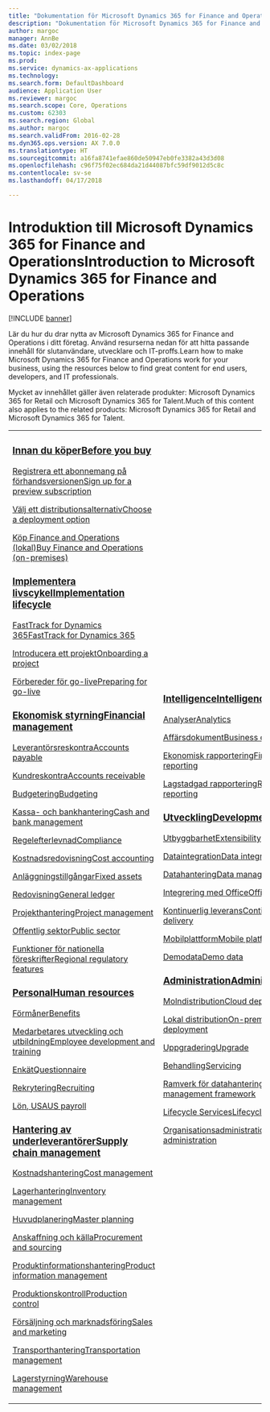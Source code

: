 ```yaml
---
title: "Dokumentation för Microsoft Dynamics 365 for Finance and Operations"
description: "Dokumentation för Microsoft Dynamics 365 for Finance and Operations."
author: margoc
manager: AnnBe
ms.date: 03/02/2018
ms.topic: index-page
ms.prod: 
ms.service: dynamics-ax-applications
ms.technology: 
ms.search.form: DefaultDashboard
audience: Application User
ms.reviewer: margoc
ms.search.scope: Core, Operations
ms.custom: 62303
ms.search.region: Global
ms.author: margoc
ms.search.validFrom: 2016-02-28
ms.dyn365.ops.version: AX 7.0.0
ms.translationtype: HT
ms.sourcegitcommit: a16fa8741efae860de50947eb0fe3382a43d3d08
ms.openlocfilehash: c96f75f02ec684da21d44087bfc59df9012d5c8c
ms.contentlocale: sv-se
ms.lasthandoff: 04/17/2018

---
```


# <a name="introduction-to-microsoft-dynamics-365-for-finance-and-operations"></a><span data-ttu-id="d76a0-103">Introduktion till Microsoft Dynamics 365 for Finance and Operations</span><span class="sxs-lookup"><span data-stu-id="d76a0-103">Introduction to Microsoft Dynamics 365 for Finance and Operations</span></span>
[!INCLUDE [banner](includes/banner.md)]

<span data-ttu-id="d76a0-104">Lär du hur du drar nytta av Microsoft Dynamics 365 for Finance and Operations i ditt företag. Använd resurserna nedan för att hitta passande innehåll för slutanvändare, utvecklare och IT-proffs.</span><span class="sxs-lookup"><span data-stu-id="d76a0-104">Learn how to make Microsoft Dynamics 365 for Finance and Operations work for your business, using the resources below to find great content for end users, developers, and IT professionals.</span></span> 

<span data-ttu-id="d76a0-105">Mycket av innehållet gäller även relaterade produkter: Microsoft Dynamics 365 for Retail och Microsoft Dynamics 365 for Talent.</span><span class="sxs-lookup"><span data-stu-id="d76a0-105">Much of this content also applies to the related products: Microsoft Dynamics 365 for Retail and Microsoft Dynamics 365 for Talent.</span></span> 

<table>
<colgroup>
<col width="33%" />
<col width="33%" />
<col width="33%" />
</colgroup>
<tbody>
<tr class="odd">
<td>
<h3><span data-ttu-id="d76a0-106"><a href="get-started/before-you-buy.md">Innan du köper</a></span><span class="sxs-lookup"><span data-stu-id="d76a0-106"><a href="get-started/before-you-buy.md">Before you buy</a></span></span></h3>
<p><span data-ttu-id="d76a0-107"><a href="../dev-itpro/dev-tools/sign-up-preview-subscription.md">Registrera ett abonnemang på förhandsversionen</a></span><span class="sxs-lookup"><span data-stu-id="d76a0-107"><a href="../dev-itpro/dev-tools/sign-up-preview-subscription.md">Sign up for a preview subscription</a></span></span></p>
 <p><span data-ttu-id="d76a0-108"><a href="../dev-itpro/deployment/choose-deployment-type.md">Välj ett distributionsalternativ</a></span><span class="sxs-lookup"><span data-stu-id="d76a0-108"><a href="../dev-itpro/deployment/choose-deployment-type.md">Choose a deployment option</a></span></span></p>
 <p><span data-ttu-id="d76a0-109"><a href="get-started/purchase-on-premises.md">Köp Finance and Operations (lokal)</a></span><span class="sxs-lookup"><span data-stu-id="d76a0-109"><a href="get-started/purchase-on-premises.md">Buy Finance and Operations (on-premises)</a></span></span></p>

<h3><span data-ttu-id="d76a0-110"><a href="imp-lifecycle/implementation-lifecycle.md">Implementera livscykel</a></span><span class="sxs-lookup"><span data-stu-id="d76a0-110"><a href="imp-lifecycle/implementation-lifecycle.md">Implementation lifecycle</a></span></span></h3>
<p><span data-ttu-id="d76a0-111"><a href="get-started/fasttrack-dynamics-365-overview.md">FastTrack for Dynamics 365</a></span><span class="sxs-lookup"><span data-stu-id="d76a0-111"><a href="get-started/fasttrack-dynamics-365-overview.md">FastTrack for Dynamics 365</a></span></span></p>
<p><span data-ttu-id="d76a0-112"><a href="imp-lifecycle/onboard.md">Introducera ett projekt</a></span><span class="sxs-lookup"><span data-stu-id="d76a0-112"><a href="imp-lifecycle/onboard.md">Onboarding a project</a></span></span></p>
<p><span data-ttu-id="d76a0-113"><a href="imp-lifecycle/prepare-go-live.md">Förbereder för go-live</a></span><span class="sxs-lookup"><span data-stu-id="d76a0-113"><a href="imp-lifecycle/prepare-go-live.md">Preparing for go-live</a></span></span></p>
  
<h3><span data-ttu-id="d76a0-114"><a href="../financials/index.md">Ekonomisk styrning</a></span><span class="sxs-lookup"><span data-stu-id="d76a0-114"><a href="../financials/index.md">Financial management</a></span></span></h3>
<p><span data-ttu-id="d76a0-115"><a href="../financials/accounts-payable/accounts-payable.md">Leverantörsreskontra</a></span><span class="sxs-lookup"><span data-stu-id="d76a0-115"><a href="../financials/accounts-payable/accounts-payable.md">Accounts payable</a></span></span></p>
<p><span data-ttu-id="d76a0-116"><a href="../financials/accounts-receivable/accounts-receivable.md">Kundreskontra</a></span><span class="sxs-lookup"><span data-stu-id="d76a0-116"><a href="../financials/accounts-receivable/accounts-receivable.md">Accounts receivable</a></span></span></p>
<p><span data-ttu-id="d76a0-117"><a href="../financials/budgeting/budgeting-overview.md">Budgetering</a></span><span class="sxs-lookup"><span data-stu-id="d76a0-117"><a href="../financials/budgeting/budgeting-overview.md">Budgeting</a></span></span></p>
<p><span data-ttu-id="d76a0-118"><a href="../financials/cash-bank-management/cash-bank-management.md">Kassa- och bankhantering</a></span><span class="sxs-lookup"><span data-stu-id="d76a0-118"><a href="../financials/cash-bank-management/cash-bank-management.md">Cash and bank management</a></span></span></p>
<p><span data-ttu-id="d76a0-119"><a href="../financials/general-ledger/audit-policy-rules.md">Regelefterlevnad</a></span><span class="sxs-lookup"><span data-stu-id="d76a0-119"><a href="../financials/general-ledger/audit-policy-rules.md">Compliance</a></span></span></p>
<p><span data-ttu-id="d76a0-120"><a href="../financials/cost-accounting/cost-accounting-home-page.md">Kostnadsredovisning</a></span><span class="sxs-lookup"><span data-stu-id="d76a0-120"><a href="../financials/cost-accounting/cost-accounting-home-page.md">Cost accounting</a></span></span></p>
<p><span data-ttu-id="d76a0-121"><a href="../financials/fixed-assets/fixed-assets.md">Anläggningstillgångar</a></span><span class="sxs-lookup"><span data-stu-id="d76a0-121"><a href="../financials/fixed-assets/fixed-assets.md">Fixed assets</a></span></span></p>
<p><span data-ttu-id="d76a0-122"><a href="../financials/general-ledger/general-ledger.md">Redovisning</a></span><span class="sxs-lookup"><span data-stu-id="d76a0-122"><a href="../financials/general-ledger/general-ledger.md">General ledger</a></span></span></p>
<p><span data-ttu-id="d76a0-123"><a href="../financials/project-management/overview-project-management-accounting.md">Projekthantering</a></span><span class="sxs-lookup"><span data-stu-id="d76a0-123"><a href="../financials/project-management/overview-project-management-accounting.md">Project management</a></span></span></p>
<p><span data-ttu-id="d76a0-124"><a href="../financials/public-sector/public-sector-functionality.md">Offentlig sektor</a></span><span class="sxs-lookup"><span data-stu-id="d76a0-124"><a href="../financials/public-sector/public-sector-functionality.md">Public sector</a></span></span></p>
<p><span data-ttu-id="d76a0-125"><a href="../dev-itpro/lcs-solutions/country-region.md">Funktioner för nationella föreskrifter</a></span><span class="sxs-lookup"><span data-stu-id="d76a0-125"><a href="../dev-itpro/lcs-solutions/country-region.md">Regional regulatory features</a></span></span></p>

<H3><span data-ttu-id="d76a0-126"><a href="hr/hr-landing-page.md">Personal</a></span><span class="sxs-lookup"><span data-stu-id="d76a0-126"><a href="hr/hr-landing-page.md">Human resources</a></span></span></h3>
<p><span data-ttu-id="d76a0-127"><a href="../talent/manage-benefit-program.md">Förmåner</a></span><span class="sxs-lookup"><span data-stu-id="d76a0-127"><a href="../talent/manage-benefit-program.md">Benefits</a></span></span></p>
<p><span data-ttu-id="d76a0-128"><a href="../talent/performance-management-overview.md">Medarbetares utveckling och utbildning</a></span><span class="sxs-lookup"><span data-stu-id="d76a0-128"><a href="../talent/performance-management-overview.md">Employee development and training</a></span></span></p>
<p><span data-ttu-id="d76a0-129"><a href="../talent/questionnaires.md">Enkät</a></span><span class="sxs-lookup"><span data-stu-id="d76a0-129"><a href="../talent/questionnaires.md">Questionnaire</a></span></span></p>
<p><span data-ttu-id="d76a0-130"><a href="hr/manage-recruiting-process.md">Rekrytering</a></span><span class="sxs-lookup"><span data-stu-id="d76a0-130"><a href="hr/manage-recruiting-process.md">Recruiting</a></span></span></p>
<p><span data-ttu-id="d76a0-131"><a href="hr/localizations/noam-usa-payroll.md">Lön, USA</a></span><span class="sxs-lookup"><span data-stu-id="d76a0-131"><a href="hr/localizations/noam-usa-payroll.md">US payroll</a></span></span></p>

<h3><span data-ttu-id="d76a0-132"><a href="../supply-chain/index.md">Hantering av underleverantörer</a></span><span class="sxs-lookup"><span data-stu-id="d76a0-132"><a href="../supply-chain/index.md">Supply chain management</a></span></span></h3>
<p><span data-ttu-id="d76a0-133"><a href="../supply-chain/cost-management/costing-sheets.md">Kostnadshantering</a></span><span class="sxs-lookup"><span data-stu-id="d76a0-133"><a href="../supply-chain/cost-management/costing-sheets.md">Cost management</a></span></span></p>
<p><span data-ttu-id="d76a0-134"><a href="../supply-chain/inventory/inventory-home-page.md">Lagerhantering</a></span><span class="sxs-lookup"><span data-stu-id="d76a0-134"><a href="../supply-chain/inventory/inventory-home-page.md">Inventory management</a></span></span></p>
<p><span data-ttu-id="d76a0-135"><a href="../supply-chain/master-planning/master-plans.md">Huvudplanering</a></span><span class="sxs-lookup"><span data-stu-id="d76a0-135"><a href="../supply-chain/master-planning/master-plans.md">Master planning</a></span></span></p>
<p><span data-ttu-id="d76a0-136"><a href="../supply-chain/procurement/procurement-sourcing-overview.md">Anskaffning och källa</a></span><span class="sxs-lookup"><span data-stu-id="d76a0-136"><a href="../supply-chain/procurement/procurement-sourcing-overview.md">Procurement and sourcing</a></span></span></p>
<p><span data-ttu-id="d76a0-137"><a href="../supply-chain/pim/product-information.md">Produktinformationshantering</a></span><span class="sxs-lookup"><span data-stu-id="d76a0-137"><a href="../supply-chain/pim/product-information.md">Product information management</a></span></span></p>
<p><span data-ttu-id="d76a0-138"><a href="../supply-chain/production-control/production-process-overview.md">Produktionskontroll</a></span><span class="sxs-lookup"><span data-stu-id="d76a0-138"><a href="../supply-chain/production-control/production-process-overview.md">Production control</a></span></span></p>
<p><span data-ttu-id="d76a0-139"><a href="../supply-chain/sales-marketing/overview-sales-marketing.md">Försäljning och marknadsföring</a></span><span class="sxs-lookup"><span data-stu-id="d76a0-139"><a href="../supply-chain/sales-marketing/overview-sales-marketing.md">Sales and marketing</a></span></span></p>
<p><span data-ttu-id="d76a0-140"><a href="../supply-chain/transportation/transportation-management-overview.md">Transporthantering</a></span><span class="sxs-lookup"><span data-stu-id="d76a0-140"><a href="../supply-chain/transportation/transportation-management-overview.md">Transportation management</a></span></span></p>
<p><span data-ttu-id="d76a0-141"><a href="../supply-chain/warehousing/warehouse-configuration.md">Lagerstyrning</a></span><span class="sxs-lookup"><span data-stu-id="d76a0-141"><a href="../supply-chain/warehousing/warehouse-configuration.md">Warehouse management</a></span></span></p>

</td>
<td>
<h3><span data-ttu-id="d76a0-142"><a href="../dev-itpro/analytics/bi-reporting-home-page.md">Intelligence</a></span><span class="sxs-lookup"><span data-stu-id="d76a0-142"><a href="../dev-itpro/analytics/bi-reporting-home-page.md">Intelligence</a></span></span></h3>
<p><span data-ttu-id="d76a0-143"><a href="../dev-itpro/analytics/analytics.md">Analyser</a></span><span class="sxs-lookup"><span data-stu-id="d76a0-143"><a href="../dev-itpro/analytics/analytics.md">Analytics</a></span></span></p>
 <p><span data-ttu-id="d76a0-144"><a href="../dev-itpro/analytics/document-reporting-services.md">Affärsdokument</a></span><span class="sxs-lookup"><span data-stu-id="d76a0-144"><a href="../dev-itpro/analytics/document-reporting-services.md">Business documents</a></span></span></p>
<p><span data-ttu-id="d76a0-145"><a href="../dev-itpro/analytics/financial-reporting-intro.md">Ekonomisk rapportering</a></span><span class="sxs-lookup"><span data-stu-id="d76a0-145"><a href="../dev-itpro/analytics/financial-reporting-intro.md">Financial reporting</a></span></span></p>
<p><span data-ttu-id="d76a0-146"><a href="../dev-itpro/analytics/general-electronic-reporting.md">Lagstadgad rapportering</a></span><span class="sxs-lookup"><span data-stu-id="d76a0-146"><a href="../dev-itpro/analytics/general-electronic-reporting.md">Regulatory reporting</a></span></span></p>



<h3><span data-ttu-id="d76a0-147"><a href="../dev-itpro/dev-tools/developer-home-page.md">Utveckling</span><span class="sxs-lookup"><span data-stu-id="d76a0-147"><a href="../dev-itpro/dev-tools/developer-home-page.md">Development</span></span></h3>
<p><span data-ttu-id="d76a0-148"><a href="../dev-itpro/extensibility/extensibility-home-page.md">Utbyggbarhet</a></span><span class="sxs-lookup"><span data-stu-id="d76a0-148"><a href="../dev-itpro/extensibility/extensibility-home-page.md">Extensibility</a></span></span></p>

<p><span data-ttu-id="d76a0-149"><a href="../dev-itpro/data-entities/integration-overview.md">Dataintegration</a></span><span class="sxs-lookup"><span data-stu-id="d76a0-149"><a href="../dev-itpro/data-entities/integration-overview.md">Data integration</a></span></span></p>
<p><span data-ttu-id="d76a0-150"><a href="../dev-itpro/data-entities/data-entities.md">Datahantering</a></span><span class="sxs-lookup"><span data-stu-id="d76a0-150"><a href="../dev-itpro/data-entities/data-entities.md">Data management</a></span></span></p>

<p><span data-ttu-id="d76a0-151"><a href="../dev-itpro/office-integration/office-integration.md">Integrering med Office</a></span><span class="sxs-lookup"><span data-stu-id="d76a0-151"><a href="../dev-itpro/office-integration/office-integration.md">Office integration</a></span></span></p>
<p><span data-ttu-id="d76a0-152"><a href="../dev-itpro/dev-tools/continuous-delivery-home-page.md">Kontinuerlig leverans</a></span><span class="sxs-lookup"><span data-stu-id="d76a0-152"><a href="../dev-itpro/dev-tools/continuous-delivery-home-page.md">Continuous delivery</a></span></span></p>
<p><span data-ttu-id="d76a0-153"><a href="../dev-itpro/mobile-apps/platform/mobile-platform-home-page.md">Mobilplattform</a></span><span class="sxs-lookup"><span data-stu-id="d76a0-153"><a href="../dev-itpro/mobile-apps/platform/mobile-platform-home-page.md">Mobile platform</a></span></span></p>
<p><span data-ttu-id="d76a0-154"><a href="get-started/demo-data.md">Demodata</a></span><span class="sxs-lookup"><span data-stu-id="d76a0-154"><a href="get-started/demo-data.md">Demo data</a></span></span></p>

<h3><span data-ttu-id="d76a0-155"><a href="../dev-itpro/sysadmin/system-administration-home-page.md">Administration</span><span class="sxs-lookup"><span data-stu-id="d76a0-155"><a href="../dev-itpro/sysadmin/system-administration-home-page.md">Administration</span></span></h3>
<p><span data-ttu-id="d76a0-156"><a href="../dev-itpro/deployment/cloud-deployment-overview.md">Molndistribution</a></span><span class="sxs-lookup"><span data-stu-id="d76a0-156"><a href="../dev-itpro/deployment/cloud-deployment-overview.md">Cloud deployment</a></span></span></p>
<p><span data-ttu-id="d76a0-157"><a href="../dev-itpro/deployment/on-premises-deployment-landing-page.md">Lokal distribution</a></span><span class="sxs-lookup"><span data-stu-id="d76a0-157"><a href="../dev-itpro/deployment/on-premises-deployment-landing-page.md">On-premises deployment</a></span></span></p>
<p><span data-ttu-id="d76a0-158"><a href="../dev-itpro/migration-upgrade/upgrade-home-page.md">Uppgradering</a></span><span class="sxs-lookup"><span data-stu-id="d76a0-158"><a href="../dev-itpro/migration-upgrade/upgrade-home-page.md">Upgrade</a></span></span></p>
<p><span data-ttu-id="d76a0-159"><a href="../dev-itpro/dev-tools/continuous-delivery-home-page.md#servicing">Behandling</a></span><span class="sxs-lookup"><span data-stu-id="d76a0-159"><a href="../dev-itpro/dev-tools/continuous-delivery-home-page.md#servicing">Servicing</a></span></span></p>
<p><span data-ttu-id="d76a0-160"><a href="../dev-itpro/data-entities/data-entities.md">Ramverk för datahantering</a></span><span class="sxs-lookup"><span data-stu-id="d76a0-160"><a href="../dev-itpro/data-entities/data-entities.md">Data management framework</a></span></span></p>
<p><span data-ttu-id="d76a0-161"><a href="../dev-itpro/lifecycle-services/lcs.md">Lifecycle Services</a></span><span class="sxs-lookup"><span data-stu-id="d76a0-161"><a href="../dev-itpro/lifecycle-services/lcs.md">Lifecycle Services</a></span></span></p>
<p><span data-ttu-id="d76a0-162"><a href="organization-administration/organization-administration-home-page.md">Organisationsadministration</a></span><span class="sxs-lookup"><span data-stu-id="d76a0-162"><a href="organization-administration/organization-administration-home-page.md">Organization administration</a></span></span></p>
</td>
<td>
<h3><span data-ttu-id="d76a0-163">Relaterade produkter</span><span class="sxs-lookup"><span data-stu-id="d76a0-163">Related products</span></span></h3>
<h4><span data-ttu-id="d76a0-164"><a href="../talent/index.md">Dynamics 365 for Talent</a></span><span class="sxs-lookup"><span data-stu-id="d76a0-164"><a href="../talent/index.md">Dynamics 365 for Talent</a></span></span></h4>
<p><span data-ttu-id="d76a0-165"><a href="../talent/manage-benefit-program.md">Förmåner</a></span><span class="sxs-lookup"><span data-stu-id="d76a0-165"><a href="../talent/manage-benefit-program.md">Benefits</a></span></span></p>
<p><span data-ttu-id="d76a0-166"><a href="../talent/performance-management-overview.md">Medarbetares utveckling och utbildning</a></span><span class="sxs-lookup"><span data-stu-id="d76a0-166"><a href="../talent/performance-management-overview.md">Employee development and training</a></span></span></p>
<p><span data-ttu-id="d76a0-167"><a href="../talent/questionnaires.md">Enkät</a></span><span class="sxs-lookup"><span data-stu-id="d76a0-167"><a href="../talent/questionnaires.md">Questionnaire</a></span></span></p>

<h4><span data-ttu-id="d76a0-168"><a href="../retail/index.md">Dynamics 365 for Retail</a></span><span class="sxs-lookup"><span data-stu-id="d76a0-168"><a href="../retail/index.md">Dynamics 365 for Retail</a></span></span></h4>
<p><span data-ttu-id="d76a0-169"><a href="../retail/call-center-functionality.md">Kundtjänst</span><span class="sxs-lookup"><span data-stu-id="d76a0-169"><a href="../retail/call-center-functionality.md">Call center</span></span></p>
<p><span data-ttu-id="d76a0-170"><a href="../retail/define-maintain-retail-channels.md">Inställning och hantering av kanaler</span><span class="sxs-lookup"><span data-stu-id="d76a0-170"><a href="../retail/define-maintain-retail-channels.md">Channel setup and management</span></span></p>
<p><span data-ttu-id="d76a0-171"><a href="../retail/retail-peripherals-overview.md">MPOS och Cloud POS</span><span class="sxs-lookup"><span data-stu-id="d76a0-171"><a href="../retail/retail-peripherals-overview.md">MPOS and Cloud POS</span></span></p>
<p><span data-ttu-id="d76a0-172"><a href="../retail/dev-itpro/dev-retail-home-page.md">Utveckling och administration av Retail</span><span class="sxs-lookup"><span data-stu-id="d76a0-172"><a href="../retail/dev-itpro/dev-retail-home-page.md">Retail developer and administration</span></span></p>

</td>
</tr>

</tbody>
</table>

